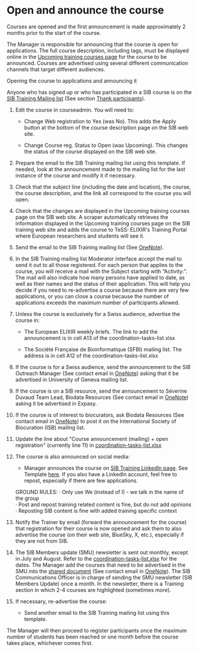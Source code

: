 # Open and announce the course 

Courses are opened and the first announcement is made approximately 2 months prior to the start of the course.  

The Manager is responsible for announcing that the course is open for applications. The full course description, including tags, must be displayed online in the [Upcoming training courses page](https://www.sib.swiss/training/upcoming-training-courses) for the course to be announced. Courses are advertised using several different communication channels that target different audiences. 

Opening the course to applications and announcing it 

Anyone who has signed up or who has participated in a SIB course is on the [SIB Training Mailing list](https://lists.sib.swiss/postorius/lists/courses.lists.sib.swiss/) (See section [Thank participants](https://sib-training.gitlab.io/sib-training-cookbook/procedure/participants/thank_participants/)). 

1. Edit the course in courseadmin. You will need to: 

    - Change Web registration to Yes (was No). This adds the Apply button at the bottom of the course description page on the SIB web site.  

    - Change Course reg. Status to Open (was Upcoming). This changes the status of the course displayed on the SIB web site.  

2. Prepare the email to the SIB Training mailing list using this template. If needed, look at the announcement made to the mailing list for the last instance of the course and modify it if necessary. 

3. Check that the subject line (including the date and location), the course, the course description, and the link all correspond to the course you will open. 

4. Check that the changes are displayed in the Upcoming training courses page on the SIB web site. A scraper automatically retrieves the information displayed in the Upcoming training courses page on the SIB training web site and adds the course to TeSS: ELIXIR's Training Portal where European researchers and students will see it. 

5. Send the email to the SIB Training mailing list (See [OneNote](https://sibcloud-my.sharepoint.com/:o:/r/personal/patricia_palagi_sib_swiss/Documents/TrainingGroup-Shared/References/Minutes/Training?d=w62777f8411f64078a386712e61b0e9b1&csf=1&web=1&e=srNcYb)).  

6. In the SIB Training mailing list Moderator interface accept the mail to send it out to all those registered. For each person that applies to the course, you will receive a mail with the Subject starting with “Activity:”. The mail will also indicate how many persons have applied to date, as well as their names and the status of their application. This will help you decide if you need to re-advertise a course because there are very few applications, or you can close a course because the number of applications exceeds the maximum number of participants allowed. 

7. Unless the course is exclusively for a Swiss audience, advertise the course in: 

    - The European ELIXIR weekly briefs. The link to add the announcement is in cell A13 of the coordination-tasks-list.xlsx 

    - The Société Française de Bioinformatique (SFBI) mailing list. The address is in cell A12 of the coordination-tasks-list.xlsx 

8. If the course is for a Swiss audience, send the announcement to the SIB Outreach Manager (See contact email in [OneNote](https://sibcloud-my.sharepoint.com/:o:/r/personal/patricia_palagi_sib_swiss/Documents/TrainingGroup-Shared/References/Minutes/Training?d=w62777f8411f64078a386712e61b0e9b1&csf=1&web=1&e=srNcYb)) asking that it be advertised in University of Geneva mailing list. 

9. If the course is on a SIB resource, send the announcement to Séverine Duvaud Team Lead, Biodata Resources (See contact email in [OneNote](https://sibcloud-my.sharepoint.com/:o:/r/personal/patricia_palagi_sib_swiss/Documents/TrainingGroup-Shared/References/Minutes/Training?d=w62777f8411f64078a386712e61b0e9b1&csf=1&web=1&e=srNcYb)) asking it be advertised in Expasy. 

10. If the course is of interest to biocurators, ask Biodata Resources (See contact email in [OneNote](https://sibcloud-my.sharepoint.com/:o:/r/personal/patricia_palagi_sib_swiss/Documents/TrainingGroup-Shared/References/Minutes/Training?d=w62777f8411f64078a386712e61b0e9b1&csf=1&web=1&e=srNcYb)) to post it on the International Society of Biocuration (ISB) mailing list. 

11. Update the line about "Course announcement (mailing) + open registration" (currently line 11) in [coordination-tasks-list.xlsx](https://sibcloud-my.sharepoint.com/:x:/r/personal/patricia_palagi_sib_swiss/Documents/TrainingGroup-Shared/References/coordination-tasks-list.xlsx?d=w2e5fde990f5240b9a58a863738fcbec3&csf=1&web=1&e=4krCf8) 

12. The course is also announced on social media: 

    - Manager announces the course on [SIB Training LinkedIn page](https://www.linkedin.com/showcase/sib-swiss-institute-of-bioinformatics-training/). See Template [here](https://sibcloud.sharepoint.com/:w:/r/sites/T-COMM/_layouts/15/doc2.aspx?sourcedoc=%7B3E1147B0-FC59-4130-9D19-A291184B5B99%7D&file=LinkedIn%20Showcase%20Page%20for%20Training.docx&nav=eyJjIjoxNTIyMjkyMzIyfQ&action=default&mobileredirect=truethat). If you also have a LinkedIn account, feel free to repost, especially if there are few applications. 
    
    GROUND RULES: 
·         Only use We (instead of I) - we talk in the name of the group  
·         Post and repost training related content is fine, but do not add opinions   
·         Reposting SIB content is fine with added training specific context 

13. Notify the Trainer by email (forward the announcement for the course) that registration for their course is now opened and ask them to also advertise the course (on their web site, BlueSky, X, etc.), especially if they are not from SIB. 

14. The SIB Members update (SMU) newsletter is sent out monthly, except in July and August. Refer to the [coordination-tasks-list.xlsx](https://sibcloud-my.sharepoint.com/:x:/r/personal/patricia_palagi_sib_swiss/Documents/TrainingGroup-Shared/References/coordination-tasks-list.xlsx?d=w2e5fde990f5240b9a58a863738fcbec3&csf=1&web=1&e=eRLDQG) for the dates. The Manager add the courses that need to be advertised in the SMU into the [shared document](https://sibcloud.sharepoint.com/:w:/r/sites/T-COMM/Shared%20Documents/General/Internal_communication/SMU/SMU_courses-list.docx?d=w3a36c6d431dc4fc9aee12da85f831dcc&csf=1&web=1&e=rUYLDv) (See contact email in [OneNote](https://sibcloud-my.sharepoint.com/:o:/r/personal/patricia_palagi_sib_swiss/Documents/TrainingGroup-Shared/References/Minutes/Training?d=w62777f8411f64078a386712e61b0e9b1&csf=1&web=1&e=srNcYb)). The SIB Communications Officer is in charge of sending the SMU newsletter (SIB Members Update) once a month. In the newsletter, there is a Training section in which 2-4 courses are highlighted (sometimes more). 

15. If necessary, re-advertise the course: 

    - Send another email to the SIB Training mailing list using this template. 

The Manager will then proceed to register participants once the maximum number of students has been reached or one month before the course takes place, whichever comes first. 